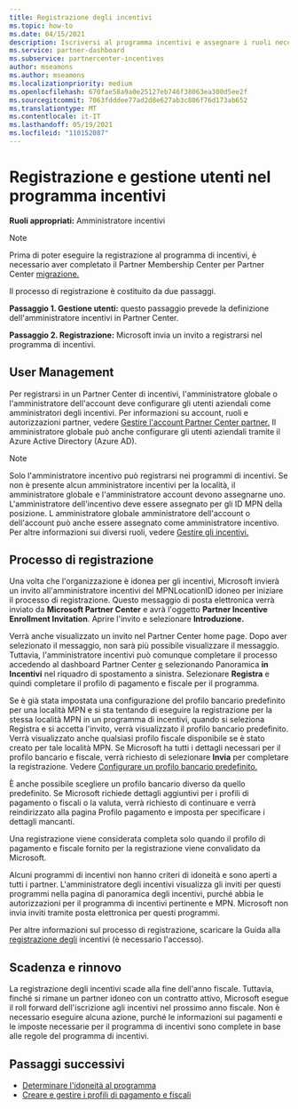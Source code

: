 ```yaml
---
title: Registrazione degli incentivi
ms.topic: how-to
ms.date: 04/15/2021
description: Iscriversi al programma incentivi e assegnare i ruoli necessari per la gestione degli utenti. Questo articolo descrive il processo di registrazione.
ms.service: partner-dashboard
ms.subservice: partnercenter-incentives
author: mseamons
ms.author: mseamons
ms.localizationpriority: medium
ms.openlocfilehash: 670fae58a9a0e25127eb746f38063ea300d5ee2f
ms.sourcegitcommit: 7063fdddee77ad2d8e627ab3c806f76d173ab652
ms.translationtype: MT
ms.contentlocale: it-IT
ms.lasthandoff: 05/19/2021
ms.locfileid: "110152087"
---
```

# <a name="enrollment-and-user-management-in-the-incentives-program"></a>Registrazione e gestione utenti nel programma incentivi

**Ruoli appropriati:** Amministratore incentivi

>[!NOTE]
>Prima di poter eseguire la registrazione al programma di incentivi, è necessario aver completato il Partner Membership Center per Partner Center [migrazione.](prepare-pmc-pc-migration.md)

Il processo di registrazione è costituito da due passaggi.

**Passaggio 1. Gestione utenti:** questo passaggio prevede la definizione dell'amministratore incentivi in Partner Center.

**Passaggio 2. Registrazione:** Microsoft invia un invito a registrarsi nel programma di incentivi.

## <a name="user-management"></a>User Management

Per registrarsi in un Partner Center di incentivi, l'amministratore globale o l'amministratore dell'account deve configurare gli utenti aziendali come amministratori degli incentivi. Per informazioni su account, ruoli e autorizzazioni partner, vedere [Gestire l'account Partner Center partner.](partner-center-account-setup.md) Il amministratore globale può anche configurare gli utenti aziendali tramite il Azure Active Directory (Azure AD).

>[!NOTE]
>Solo l'amministratore incentivo può registrarsi nei programmi di incentivi. Se non è presente alcun amministratore incentivi per la località, il amministratore globale e l'amministratore account devono assegnarne uno. L'amministratore dell'incentivo deve essere assegnato per gli ID MPN della posizione. L amministratore globale amministratore dell'account o dell'account può anche essere assegnato come amministratore incentivo. Per altre informazioni sui diversi ruoli, vedere [Gestire gli incentivi.](permissions-overview.md#manage-incentives)

## <a name="enrollment-process"></a>Processo di registrazione

Una volta che l'organizzazione è idonea per gli incentivi, Microsoft invierà un invito all'amministratore incentivi del MPNLocationID idoneo per iniziare il processo di registrazione. Questo messaggio di posta elettronica verrà inviato da **Microsoft Partner Center** e avrà l'oggetto **Partner Incentive Enrollment Invitation**. Aprire l'invito e selezionare **Introduzione.**

Verrà anche visualizzato un invito nel Partner Center home page. Dopo aver selezionato il messaggio, non sarà più possibile visualizzare il messaggio. Tuttavia, l'amministratore incentivi può comunque completare il processo accedendo al dashboard Partner Center [e](https://partner.microsoft.com/dashboard/) selezionando Panoramica **in** **Incentivi** nel riquadro di spostamento a sinistra. Selezionare **Registra** e quindi completare il profilo di pagamento e fiscale per il programma.

Se è già stata impostata una configurazione del profilo bancario predefinito per una località MPN e  si sta tentando di eseguire la registrazione per la stessa località MPN in un programma di incentivi, quando si seleziona Registra e si accetta l'invito, verrà visualizzato il profilo bancario predefinito. Verrà visualizzato anche qualsiasi profilo fiscale disponibile se è stato creato per tale località MPN. Se Microsoft ha tutti i dettagli necessari per il profilo bancario e fiscale, verrà richiesto di selezionare **Invia** per completare la registrazione. Vedere [Configurare un profilo bancario predefinito.](incentives-create-and-manage-your-payout-and-tax-profiles.md#set-up-a-default-bank-profile)

È anche possibile scegliere un profilo bancario diverso da quello predefinito. Se Microsoft richiede dettagli aggiuntivi per i profili di pagamento  o fiscali o la  valuta, verrà richiesto di continuare e verrà reindirizzato alla pagina Profilo pagamento e imposta per specificare i dettagli mancanti. 

Una registrazione viene considerata completa solo quando il profilo di pagamento e fiscale fornito per la registrazione viene convalidato da Microsoft.

Alcuni programmi di incentivi non hanno criteri di idoneità e sono aperti a tutti i partner. L'amministratore degli incentivi visualizza gli inviti per questi programmi nella pagina di panoramica degli incentivi, purché abbia le autorizzazioni per il programma di incentivi pertinente e MPN. Microsoft non invia inviti tramite posta elettronica per questi programmi.

Per altre informazioni sul processo di registrazione, scaricare la Guida alla [registrazione degli](https://partner.microsoft.com/resources/detail/partner-center-incentives-enrollment-pdf) incentivi (è necessario l'accesso).

## <a name="expiration-and-renewal"></a>Scadenza e rinnovo

La registrazione degli incentivi scade alla fine dell'anno fiscale. Tuttavia, finché si rimane un partner idoneo con un contratto attivo, Microsoft esegue il roll forward dell'iscrizione agli incentivi nel prossimo anno fiscale. Non è necessario eseguire alcuna azione, purché le informazioni sui pagamenti e le imposte necessarie per il programma di incentivi sono complete in base alle regole del programma di incentivi.

## <a name="next-steps"></a>Passaggi successivi

- [Determinare l'idoneità al programma](incentives-determined-your-program-eligibility.md)
- [Creare e gestire i profili di pagamento e fiscali](incentives-create-and-manage-your-payout-and-tax-profiles.md)
